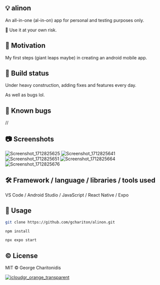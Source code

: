 ## :bulb: alinon

An all-in-one (al-in-on) app for personal and testing purposes only.

:triangular_flag_on_post: Use it at your own risk.

## :calling: Motivation

My first steps (giant leaps maybe) in creating an android mobile app.

## :construction: Build status

Under heavy construction, adding fixes and features every day.

As well as bugs lol.

## :ant: Known bugs

//

## :camera: Screenshots

![Screenshot_1712825625](https://github.com/gchariton/alinon/assets/29805888/ebf88b83-0267-48f1-8903-0018def6716e) ![Screenshot_1712825641](https://github.com/gchariton/alinon/assets/29805888/e0a1629c-96ed-4345-9bd3-4af52a3ff7e3) ![Screenshot_1712825651](https://github.com/gchariton/alinon/assets/29805888/19bed380-1005-44b3-b655-22d0b275f5c6) ![Screenshot_1712825664](https://github.com/gchariton/alinon/assets/29805888/9e4536f2-0be1-46c0-8e1c-08cb0372c2a3) ![Screenshot_1712825676](https://github.com/gchariton/alinon/assets/29805888/e2447db5-e3c1-49e2-9699-566d41379493)

## :hammer_and_wrench: Framework / language / libraries / tools used

VS Code / Android Studio / JavaScript / React Native / Expo

## :runner: Usage

```bash
git clone https://github.com/gchariton/alinon.git
```

```bash
npm install
```

```bash
npx expo start
```

## :copyright: License

MIT © George Charitonidis

[![icloudgr_orange_transparent](https://github.com/gchariton/alinon/assets/29805888/d677639f-6cf2-4c86-80c8-e659d908d616)](http://icloud.gr)
